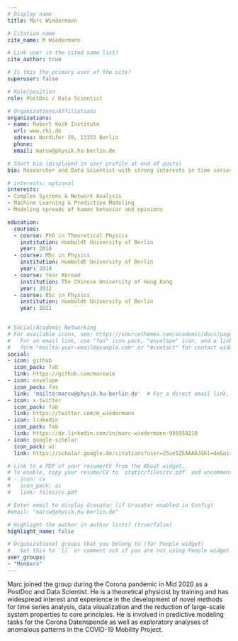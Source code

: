 ```yaml
---
# Display name
title: Marc Wiedermann

# Citation name
cite_name: M Wiedermann

# Link user in the cited name list?
cite_author: true

# Is this the primary user of the site?
superuser: false

# Role/position
role: PostDoc / Data Scientist

# Organizations/Affiliations
organizations:
- name: Robert Koch Institute
  url: www.rki.de
  adress: Nordufer 20, 13353 Berlin
  phone: 
  email: marcw@physik.hu-berlin.de

# Short bio (displayed in user profile at end of posts)
bio: Researcher and Data Scientist with strong interests in time series and network analysis, predictive models and low-dimensional dynamical systems for the spread of human behavior.

# interests: optional
interests:
- Complex Systems & Network Analysis
- Machine Learning & Predictive Modeling
- Modeling spreads of human behavior and opinions

education:
  courses:
  - course: PhD in Theoretical Physics
    institution: Humboldt University of Berlin
    year: 2018
  - course: MSc in Physics
    institution: Humboldt University of Berlin
    year: 2014
  - course: Year Abroad
    institution: The Chinese University of Hong Kong
    year: 2012
  - course: BSc in Physics
    institution: Humboldt University of Berlin
    year: 2011
    

# Social/Academic Networking
# For available icons, see: https://sourcethemes.com/academic/docs/page-builder/#icons
#   For an email link, use "fas" icon pack, "envelope" icon, and a link in the
#   form "mailto:your-email@example.com" or "#contact" for contact widget.
social:
- icon: github
  icon_pack: fab
  link: https://github.com/marcwie
- icon: envelope
  icon_pack: fas
  link: 'mailto:marcw@physik.hu-berlin.de'  # For a direct email link, use "mailto:test@example.org".
- icon: x-twitter
  icon_pack: fab
  link: https://twitter.com/m_wiedermann
- icon: linkedin
  icon_pack: fab
  link: https://de.linkedin.com/in/marc-wiedermann-995958210
- icon: google-scholar
  icon_pack: ai
  link: https://scholar.google.de/citations?user=25ueSZEAAAAJ&hl=de&oi=sra

# Link to a PDF of your resume/CV from the About widget.
# To enable, copy your resume/CV to `static/files/cv.pdf` and uncomment the lines below.
# - icon: cv
#   icon_pack: ai
#   link: files/cv.pdf

# Enter email to display Gravatar (if Gravatar enabled in Config)
#email: "marcw@physik.hu-berlin.de"

# Highlight the author in author lists? (true/false)
highlight_name: false

# Organizational groups that you belong to (for People widget)
#   Set this to `[]` or comment out if you are not using People widget.
user_groups:
- "Members"
---
```


Marc joined the group during the Corona pandemic in Mid 2020 as a PostDoc and
Data Scientist. He is a theoretical physicist by training and has widespread
interest and experience in the development of novel methods for time series
analysis, data visualization and the reduction of large-scale system properties
to core principles. He is involved in predictive modeling tasks for the Corona
Datenspende as well as exploratory analyses of anomalous patterns in the
COVID-19 Mobility Project. 
